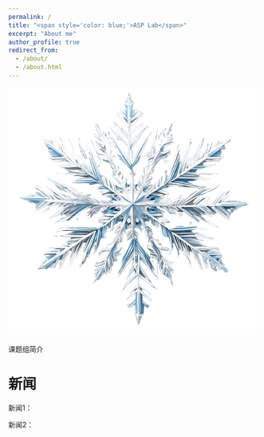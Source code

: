 ```yaml
---
permalink: /
title: "<span style='color: blue;'>ASP Lab</span>"
excerpt: "About me"
author_profile: true
redirect_from: 
  - /about/
  - /about.html
---
```

![ASP Lab Logo](/images/asp-lab-logo.png)

课题组简介

新闻
======
新闻1：

新闻2：
